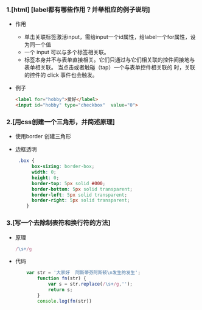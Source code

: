 ### 1.[html]  [label都有哪些作用？并举相应的例子说明]

* 作用
  * 单击关联标签激活input，需给input一个id属性，给label一个for属性，设为同一个值
  * 一个 input 可以与多个标签相关联。
  * 标签本身并不与表单直接相关。它们只通过与它们相关联的控件间接地与表单相关联。
    当点击或者触碰（tap）一个与表单控件相关联的 时，关联的控件的 click 事件也会触发。

* 例子

  ```html
  <label for="hobby">爱好</label>
  <input id="hobby" type="checkbox"  value="0">
  ```

  

### 2.[用css创建一个三角形，并简述原理]

* 使用border 创建三角形

* 边框透明

  ```css
   .box {
        box-sizing: border-box;
        width: 0;
        height: 0;
        border-top: 5px solid #000;
        border-bottom: 5px solid transparent;
        border-left: 5px solid transparent;
        border-right: 5px solid transparent;
      }
  ```

### 3.[写一个去除制表符和换行符的方法]

* 原理

  ```javascript
  /\s+/g
  ```

  

* 代码

  ```js
      var str = '大家好  阿斯蒂芬阿斯顿\n发生的发生';
          function fn(str) {
              var s = str.replace(/\s+/g,'');
              return s;
          }
          console.log(fn(str))
  ```

  